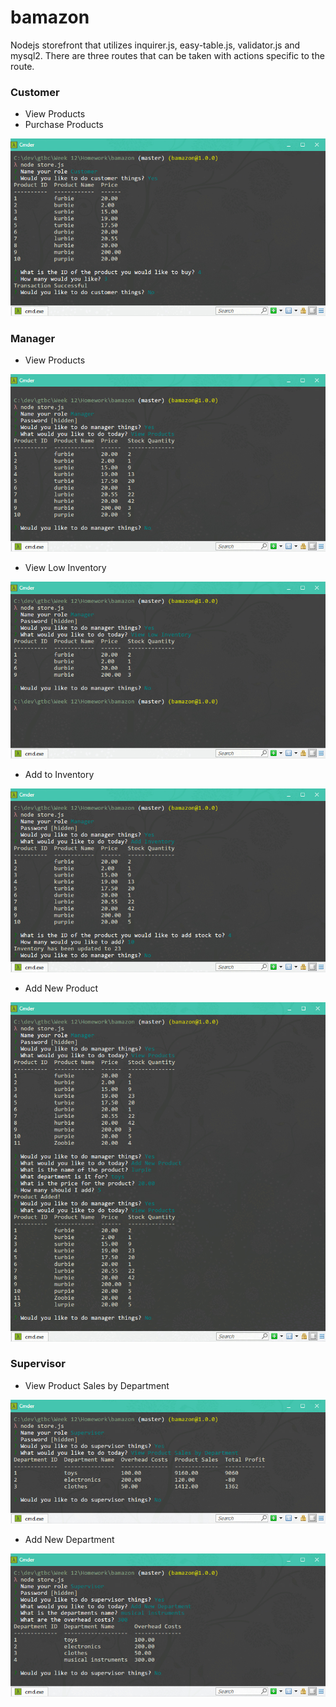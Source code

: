 # bamazon


Nodejs storefront that utilizes inquirer.js, easy-table.js, validator.js and mysql2. There are three routes that can be taken with actions specific to the route.

### Customer
* View Products
* Purchase Products

![Alt text](/images/customer_01.jpg?raw=true "Customer Route 01")


### Manager
* View Products

![Alt text](/images/manager_01.jpg?raw=true "Manager Route 01")

* View Low Inventory

![Alt text](/images/manager_02.jpg?raw=true "Manager Route 02")

* Add to Inventory

![Alt text](/images/manager_03.jpg?raw=true "Manager Route 03")

* Add New Product

![Alt text](/images/manager_04.jpg?raw=true "Manager Route 04")


### Supervisor
* View Product Sales by Department

![Alt text](/images/supervisor_01.jpg?raw=true "Supervisor Route 01")

* Add New Department

![Alt text](/images/supervisor_02.jpg?raw=true "Supervisor Route 02")

	
